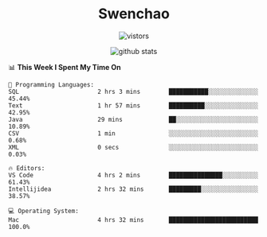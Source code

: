 <h1 align="center">Swenchao</h3>

<p align="center">
  <img src="https://visitor-badge.glitch.me/badge?page_id=Swenchao" alt="vistors" />
</p>

<p align="center">
  <img src="https://github-readme-stats.vercel.app/api?username=Swenchao&count_private=true&show_icons=true&theme=vue-dark&hide_title=true" alt="github stats" />
</p>

<!--START_SECTION:waka-->
📊 **This Week I Spent My Time On** 

```text
💬 Programming Languages: 
SQL                      2 hrs 3 mins        ███████████░░░░░░░░░░░░░░   45.44% 
Text                     1 hr 57 mins        ██████████░░░░░░░░░░░░░░░   42.95% 
Java                     29 mins             ██░░░░░░░░░░░░░░░░░░░░░░░   10.89% 
CSV                      1 min               ░░░░░░░░░░░░░░░░░░░░░░░░░   0.68% 
XML                      0 secs              ░░░░░░░░░░░░░░░░░░░░░░░░░   0.03%

🔥 Editors: 
VS Code                  4 hrs 2 mins        ███████████████░░░░░░░░░░   61.43% 
Intellijidea             2 hrs 32 mins       █████████░░░░░░░░░░░░░░░░   38.57%

💻 Operating System: 
Mac                      4 hrs 32 mins       █████████████████████████   100.0%

```


<!--END_SECTION:waka-->
